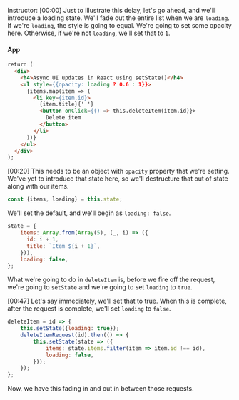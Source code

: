 Instructor: [00:00] Just to illustrate this delay, let's go ahead, and we'll introduce a loading state. We'll fade out the entire list when we are `loading`. If we're `loading`, the style is going to equal. We're going to set some opacity here. Otherwise, if we're not `loading`, we'll set that to `1`.

#### App
```html
return (
  <div>
    <h4>Async UI updates in React using setState()</h4>
    <ul style={{opacity: loading ? 0.6 : 1}}>
      {items.map(item => (
        <li key={item.id}>
          {item.title}{' '}
          <button onClick={() => this.deleteItem(item.id)}>
            Delete item
          </button>
        </li>
      ))}
    </ul>
  </div>
);
```

[00:20] This needs to be an object with `opacity` property that we're setting. We've yet to introduce that state here, so we'll destructure that out of state along with our items. 

```javascript
const {items, loading} = this.state;
```

We'll set the default, and we'll begin as `loading: false`. 

```javascript
state = {
    items: Array.from(Array(5), (_, i) => ({
      id: i + 1,
      title: `Item ${i + 1}`,
    })),
    loading: false,
};
```

What we're going to do in `deleteItem` is, before we fire off the request, we're going to `setState` and we're going to set `loading` to `true`.

[00:47] Let's say immediately, we'll set that to true. When this is complete, after the request is complete, we'll set `loading` to `false`. 

```javascript
deleteItem = id => {
    this.setState({loading: true});
    deleteItemRequest(id).then(() => {
        this.setState(state => ({
            items: state.items.filter(item => item.id !== id),
            loading: false,
        }));
    });
};
```

Now, we have this fading in and out in between those requests.